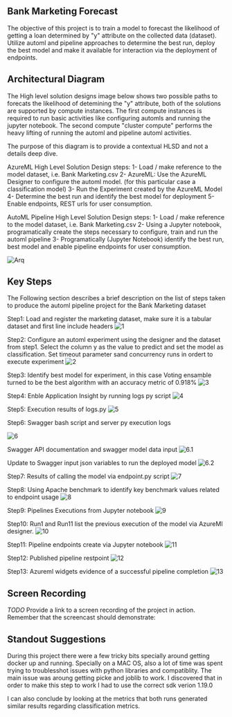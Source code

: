 

## Bank Marketing Forecast

The objective of this project is to train a model to forecast the likelihood of getting a loan determined by "y" attribute on the collected data (dataset). Utilize 
automl and pipeline approaches to determine the best run, deploy the best model and make it available for interaction via the deployment of endpoints.

## Architectural Diagram
The High level solution designs image below shows two possible paths to forecats the likelihood of detemining the "y" attribute, both of the solutions are supported by compute instances. The first compute instances is required to run basic activities like configuring automls and running the jupyter notebook. The second compute "cluster compute" performs the heavy lifting of running the automl and pipeline automl activities.

The purpose of this diagram is to provide a contextual HLSD and not a details deep dive.

AzureML High Level Solution Design steps:
1- Load / make reference to the model dataset, i.e. Bank Marketing.csv
2- AzureML: Use the AzureML Designer to configure the automl model. (for this particular case a classification model)
3- Run the Experiment created by the AzureML Model
4- Determine the best run and identify the best model for deployment
5- Enable endpoints, REST urls for user consumption.

AutoML Pipeline High Level Solution Design steps:
1- Load / make reference to the model dataset, i.e. Bank Marketing.csv
2- Using a Jupyter notebook, programatically create the steps necessary to configure, train and run the automl pipeline
3- Programatically (Jupyter Notebook) identify the best run, best model and enable pipeline endpoints for user consumption.

![Arq](https://github.com/auravila/DataScience-Project2/blob/master/Screenshots/ArchitectureDiagram.jpeg)

## Key Steps
The Following section describes a brief description on the list of steps taken to produce the automl pipeline project for the Bank Marketing dataset

Step1:
Load and register the marketing dataset, make sure it is a tabular dataset and first line include headers
![1](https://github.com/auravila/DataScience-Project2/blob/master/Screenshots/1-RegisteredDataset.png)

Step2:
Configure an automl experiment using the designer and the dataset from step1. Select the column y as the value to predict and set the model as classification.
Set timeout parameter sand concurrency runs in ordert to execute experiment
![2](https://github.com/auravila/DataScience-Project2/blob/master/Screenshots/2-ExperimentCompleted.jpeg)

Step3:
Identify best model for experiment, in this case Voting ensamble turned to be the best algorithm with an accuracy metric of 0.918%
![3](https://github.com/auravila/DataScience-Project2/blob/master/Screenshots/3-BestModel.jpeg)

Step4:
Enble Application Insight by running logs py script
![4](https://github.com/auravila/DataScience-Project2/blob/master/Screenshots/4-InsightsEnabled.jpeg)

Step5:
Execution results of logs.py
![5](https://github.com/auravila/DataScience-Project2/blob/master/Screenshots/5-logs_py.jpeg)

Step6:
Swagger bash script and server py execution logs

![6](https://github.com/auravila/DataScience-Project2/blob/master/Screenshots/6.1-Swaggerandserverpyrun.jpeg)

Swagger API documentation and swagger model data input
![6.1](https://github.com/auravila/DataScience-Project2/blob/master/Screenshots/6.2-SwaggerAPI.jpeg)

Update to Swagger input json variables to run the deployed model
![6.2](https://github.com/auravila/DataScience-Project2/blob/master/Screenshots/6.3-SwaggerAPI2.jpeg)

Step7:
Results of calling the model via endpoint.py script
![7](https://github.com/auravila/DataScience-Project2/blob/master/Screenshots/7-Endpoint_py.jpeg)

Step8:
Using Apache benchmark to identify key benchmark values related to endpoint usage
![8](https://github.com/auravila/DataScience-Project2/blob/master/Screenshots/8-Benchmark.jpeg)

Step9:
Pipelines Executions from Jupyter notebook
![9](https://github.com/auravila/DataScience-Project2/blob/master/Screenshots/9-PipelinesCreatedandExecuted.jpeg)

Step10:
Run1 and Run11 list the previous execution of the model via AzureMl designer.
![10](https://github.com/auravila/DataScience-Project2/blob/master/Screenshots/11-BankDSAzureMLRun.jpeg)

Step11:
Pipeline endpoints create via Jupyter notebook
![11](https://github.com/auravila/DataScience-Project2/blob/master/Screenshots/12-PipelineSectionShowingEndpoints.jpeg)

Step12:
Published pipeline restpoint
![12](https://github.com/auravila/DataScience-Project2/blob/master/Screenshots/13-PublishedPipelineoverview.jpeg)

Step13:
Azureml widgets evidence of a successful pipeline completion
![13](https://github.com/auravila/DataScience-Project2/blob/master/Screenshots/14-WidgetsSteprun.jpeg)

## Screen Recording
*TODO* Provide a link to a screen recording of the project in action. Remember that the screencast should demonstrate:

## Standout Suggestions
During this project there were a few tricky bits specially around getting docker up and running. Specially on a MAC OS, also a lot of time was spent trying to troublesshot issues with python libraries and compatiblity. The main issue was aroung getting picke and joblib to work. I discovered that in order to make this step to work I had to use the correct sdk verion 1.19.0

I can also conclude by looking at the metrics that both runs generated similar results regarding classification metrics.
